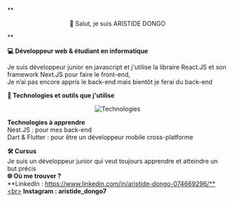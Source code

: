 **<p align="center">
👋 Salut, je suis ARISTIDE DONGO<br> 
</p>**

**💻 Développeur web & étudiant en informatique**<br>

Je suis développeur junior en javascript et j'utilise la libraire React.JS et son framework Next.JS pour faire le front-end,<br>
Je n’ai pas encore appris le back-end mais bientôt je ferai du back-end<br>

**🔧 Technologies et outils que j'utilise**
<p align="center"> <img src="https://skillicons.dev/icons?i=vscode,html,css,tailwindcss,js,react,nextjs,git,github,npm" alt="Technologies" /> </p>

**Technologies à apprendre**<br>
Nest.JS : pour mes back-end<br>
Dart & Flutter : pour être un développeur mobile cross-platforme

**🛠️ Cursus**<br>
Je suis un développeur junior qui veut toujours apprendre et atteindre un but précis<br>
**🌐 Où me trouver ?**<br>
**LinkedIn : https://www.linkedin.com/in/aristide-dongo-074669296/**<br>
**Instagram : aristide_dongo7**

<p></p>
